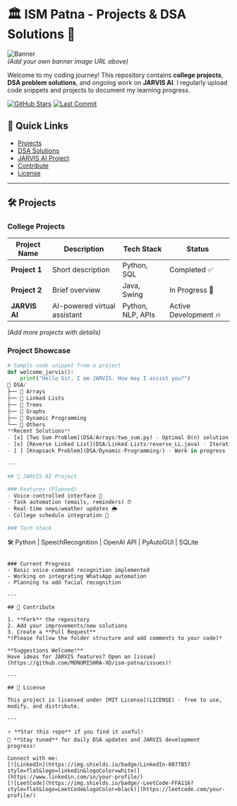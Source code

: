 # 🏛️ ISM Patna - Projects & DSA Solutions 🚀

![Banner](https://user-images.githubusercontent.com/78718063/178163067-5d0e3b6a-3c4e-4a1d-9c46-3d8a4cff4c90.gif)  
*(Add your own banner image URL above)*

Welcome to my coding journey! This repository contains **college projects**, **DSA problem solutions**, and ongoing work on **JARVIS AI**. I regularly upload code snippets and projects to document my learning progress.

[![GitHub Stars](https://img.shields.io/github/stars/MONUMISHRA-XD/ism-patna?style=social)](https://github.com/MONUMISHRA-XD/ism-patna/stargazers)
[![Last Commit](https://img.shields.io/github/last-commit/MONUMISHRA-XD/ism-patna)](https://github.com/MONUMISHRA-XD/ism-patna/commits/main)

## 📌 Quick Links
- [Projects](#-projects)
- [DSA Solutions](#-dsa-solutions)
- [JARVIS AI Project](#-jarvis-ai-project)
- [Contribute](#-contribute)
- [License](#-license)

---

## 🛠️ Projects

### College Projects
| Project Name | Description | Tech Stack | Status |
|--------------|-------------|------------|--------|
| **Project 1** | Short description | Python, SQL | Completed ✅ |
| **Project 2** | Brief overview | Java, Swing | In Progress 🚧 |
| **JARVIS AI** | AI-powered virtual assistant | Python, NLP, APIs | Active Development 🔥 |

*(Add more projects with details)*

### Project Showcase
```python
# Sample code snippet from a project
def welcome_jarvis():
    print("Hello Sir, I am JARVIS. How may I assist you?")
📂 DSA/
├── 📁 Arrays
├── 📁 Linked Lists
├── 📁 Trees
├── 📁 Graphs
├── 📁 Dynamic Programming
└── 📁 Others
**Recent Solutions**  
- [x] [Two Sum Problem](DSA/Arrays/two_sum.py) - Optimal O(n) solution  
- [x] [Reverse Linked List](DSA/Linked-Lists/reverse_LL.java) - Iterative approach  
- [ ] [Knapsack Problem](DSA/Dynamic-Programming/) - Work in progress  

---

## 🤖 JARVIS AI Project

### Features (Planned)
- Voice-controlled interface 🎤
- Task automation (emails, reminders) ⏰
- Real-time news/weather updates 🌦️
- College schedule integration 📅

### Tech Stack
``` 
🛠️ Python | SpeechRecognition | OpenAI API | PyAutoGUI | SQLite
```

### Current Progress
- Basic voice command recognition implemented
- Working on integrating WhatsApp automation
- Planning to add facial recognition

---

## 🤝 Contribute

1. **Fork** the repository
2. Add your improvements/new solutions
3. Create a **Pull Request**  
*(Please follow the folder structure and add comments to your code)*

**Suggestions Welcome!**  
Have ideas for JARVIS features? Open an [issue](https://github.com/MONUMISHRA-XD/ism-patna/issues)!

---

## 📜 License

This project is licensed under [MIT License](LICENSE) - free to use, modify, and distribute.

---

⭐ **Star this repo** if you find it useful!  
🔔 **Stay tuned** for daily DSA updates and JARVIS development progress!

Connect with me:  
[![LinkedIn](https://img.shields.io/badge/LinkedIn-0077B5?style=flat&logo=linkedin&logoColor=white)](https://www.linkedin.com/in/your-profile/)
[![LeetCode](https://img.shields.io/badge/-LeetCode-FFA116?style=flat&logo=LeetCode&logoColor=black)](https://leetcode.com/your-profile/)
